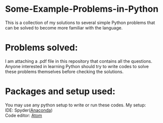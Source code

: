 # Some-Example-Problems-in-Python
This is a collection of my solutions to several simple Python problems that can be solved to become more familiar with the language.
# Problems solved:
I am attaching a .pdf file in this repository that contains all the questions. Anyone interested in learning Python should try to write codes to solve these problems themselves before checking the solutions. 
# Packages and setup used:
You may use any python setup to write or run these codes.
My setup:  
IDE: Spyder([Anaconda](https://www.anaconda.com/products/individual))  
Code editor: [Atom](https://atom.io/)  
